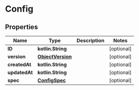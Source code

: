 
# Config

## Properties
Name | Type | Description | Notes
------------ | ------------- | ------------- | -------------
**ID** | **kotlin.String** |  |  [optional]
**version** | [**ObjectVersion**](ObjectVersion.md) |  |  [optional]
**createdAt** | **kotlin.String** |  |  [optional]
**updatedAt** | **kotlin.String** |  |  [optional]
**spec** | [**ConfigSpec**](ConfigSpec.md) |  |  [optional]




